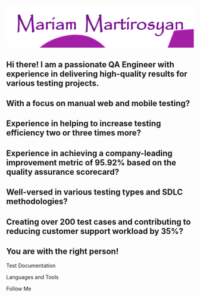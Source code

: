 ![Header](https://github.com/MartirosyanQA/MartirosyanQA/blob/main/assets/download.gif)

## Hi there! I am a passionate QA Engineer with experience in delivering high-quality results for various testing projects. 

## With a focus on manual web and mobile testing? 
## Experience in helping to increase testing efficiency two or three times more? 
## Experience in achieving a company-leading improvement metric of 95.92% based on the quality assurance scorecard? 
## Well-versed in various testing types and SDLC methodologies? 
## Creating over  200 test cases and contributing to reducing customer support workload by 35%? 

## You are with the right person!
 
Test Documentation 

Languages and Tools

Follow Me